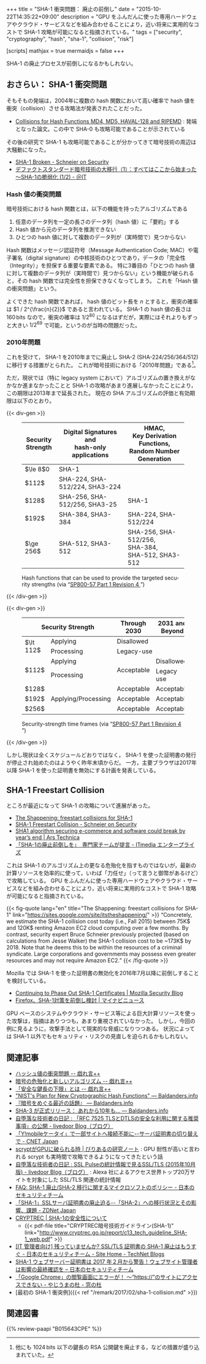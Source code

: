 +++
title = "SHA-1 衝突問題： 廃止の前倒し"
date = "2015-10-22T14:35:22+09:00"
description = "GPU をふんだんに使った専用ハードウェアやクラウド・サービスなどを組み合わせることにより，近い将来に実用的なコストで SHA-1 攻略が可能になると指摘されている。"
tags = ["security", "cryptography", "hash", "sha-1", "collision", "risk"]

[scripts]
  mathjax = true
  mermaidjs = false
+++

SHA-1 の廃止プロセスが前倒しになるかもしれない。

## おさらい： SHA-1 衝突問題

そもそもの発端は，2004年に複数の hash 関数において高い確率で hash 値を衝突（collision）させる攻略法が発表されたことだった。

- [Collisions for Hash Functions MD4, MD5, HAVAL-128 and RIPEMD](http://eprint.iacr.org/2004/199) : 発端となった論文。この中で SHA-0 も攻略可能であることが示されている

その後の研究で SHA-1 も攻略可能であることが分かってきて暗号技術の周辺は大騒動になった。

- [SHA-1 Broken - Schneier on Security](https://www.schneier.com/blog/archives/2005/02/sha1_broken.html)
- [デファクトスタンダード暗号技術の大移行（1）：すべてはここから始まった～SHA-1の脆弱化 (1/2) - ＠IT](http://www.atmarkit.co.jp/ait/articles/0603/09/news117.html)

### Hash 値の衝突問題

暗号技術における hash 関数とは，以下の機能を持ったアルゴリズムである

1. 任意のデータ列を一定の長さのデータ列（hash 値）に「要約」する
1. Hash 値から元のデータ列を推測できない
1. ひとつの hash 値に対して複数のデータ列が（実時間で）見つからない

Hash 関数はメッセージ認証符号（Message Authentication Code; MAC）や電子署名（digital signature）の中核技術のひとつであり，データの「完全性（Integrity）」を担保する重要な要素である。
特に3番目の「ひとつの hash 値に対して複数のデータ列が（実時間で）見つからない」という機能が破られると，その hash 関数では完全性を担保できなくなってしまう。
これを「Hash 値の衝突問題」という。

よくできた hash 関数であれば， hash 値のビット長を $n$ とすると，衝突の確率は $1 / 2^{\frac{n}{2}}$ であると言われている。
SHA-1 の hash 値の長さは $160\,\mathrm{bits}$ なので，衝突の確率は $1 / 2^{80}$ になるはずだが，実際にはそれよりもずっと大きい $1 / 2^{69}$ で可能，というのが当時の問題だった。

### 2010年問題

これを受けて， SHA-1 を2010年までに廃止し SHA-2 (SHA-224/256/364/512) に移行する措置がとられた。
これが暗号技術における「2010年問題」である[^a]。

[^a]: 他にも $1024\,\mathrm{bits}$ 以下の鍵長の RSA 公開鍵を廃止する，などの措置が盛り込まれていた。

ただ，現状では（特に legacy system において）アルゴリズムの置き換えがなかなか進まなかったことと SHA-1 の攻略があまり進展しなかったことにより，この期限は2013年まで延長された。
現在の SHA アルゴリズムの評価と有効期限は以下のとおり。

{{< div-gen >}}
<figure lang='en'>
<style>
main table.nist3 th  {
  vertical-align:middle;
  text-align: center;
}
main table.nist3 td  {
  //vertical-align:middle;
  text-align: center;
}
</style>
<table class="nist3">
<thead>
<tr>
<th>Security <br>Strength</th>
<th>Digital Signatures and <br>hash-only applications</th>
<th>HMAC,<br>Key Derivation Functions,<br>Random Number Generation</th>
</tr>
</thead>
<tbody>
<tr>
<td> $\le 8$0</td>
<td>SHA-1</td>
<td>&nbsp;</td>
</tr><tr>
<td>$112$</td>
<td>SHA-224, SHA-512/224, SHA3-224</td>
<td>&nbsp;</td>
</tr><tr>
<td>$128$</td>
<td>SHA-256, SHA-512/256, SHA3-25</td>
<td>SHA-1</td>
</tr><tr>
<td>$192$</td>
<td>SHA-384, SHA3-384</td>
<td>SHA-224, SHA-512/224</td>
</tr><tr>
<td>$\ge 256$</td>
<td>SHA-512, SHA3-512</td>
<td>SHA-256, SHA-512/256,<br> SHA-384,<br> SHA-512, SHA3-512</td>
</tr>
</tbody>
</table>
<figcaption>Hash functions that can be used to provide the targeted security strengths (via <q><a href='https://doi.org/10.6028/NIST.SP.800-57pt1r4'>SP800-57 Part 1 Revision 4 <sup><i class='far fa-file-pdf'></i></sup></a></q>)</figcaption>
</figure>
{{< /div-gen >}}

{{< div-gen >}}
<figure lang='en'>
<style>
main table.nist4 th  {
  vertical-align:middle;
  text-align: center;
}
main table.nist4 td  {
  vertical-align:middle;
  text-align: center;
}
</style>
<table class="nist4">
<thead>
<tr>
<th colspan='2'>Security Strength</th>
<th>Through<br> 2030</th>
<th>2031 and<br> Beyond</th>
</tr>
</thead>
<tbody>
<tr><td rowspan='2'>$\lt 112$</td><td>Applying</td>  <td colspan='2'>Disallowed</td></tr>
<tr>                              <td>Processing</td><td colspan='2'>Legacy-use</td></tr>
<tr><td rowspan='2'>$112$</td>    <td>Applying</td>  <td rowspan='2'>Acceptable</td><td>Disallowed</td></tr>
<tr>                              <td>Processing</td>                               <td>Legacy use</td></tr>

<tr><td>$128$</td>                <td rowspan='3'>Applying/Processing</td><td>Acceptable</td><td>Acceptable</td></tr>
<tr><td>$192$</td>                                   <td>Acceptable</td><td>Acceptable</td></tr>
<tr><td>$256$</td>                                   <td>Acceptable</td><td>Acceptable</td></tr>
</tbody>
</table>
<figcaption>Security-strength time frames (via <q><a href='https://doi.org/10.6028/NIST.SP.800-57pt1r4'>SP800-57 Part 1 Revision 4 <sup><i class='far fa-file-pdf'></i></sup></a></q>)</figcaption>
</figure>
{{< /div-gen >}}

しかし現状は全くスケジュールどおりではなく， SHA-1 を使った証明書の発行が停止され始めたのはようやく昨年末頃からだ。
一方，主要ブラウザは2017年以降 SHA-1 を使った証明書を無効にする計画を発表している。

## SHA-1 Freestart Collision

ところが最近になって SHA-1 の攻略について進展があった。

- [The Shappening: freestart collisions for SHA-1](https://sites.google.com/site/itstheshappening/)
- [SHA-1 Freestart Collision - Schneier on Security](https://www.schneier.com/blog/archives/2015/10/sha-1_freestart.html)
- [SHA1 algorithm securing e-commerce and software could break by year’s end | Ars Technica](http://arstechnica.com/security/2015/10/sha1-crypto-algorithm-securing-internet-could-break-by-years-end/)
- [「SHA-1の廃止前倒しを」　専門家チームが提言 - ITmedia エンタープライズ](http://www.itmedia.co.jp/enterprise/articles/1510/09/news054.html)

これは SHA-1 のアルゴリズム上の更なる危殆化を指すものではないが，最新の計算リソースを効率的に使って，いわば「力任せ」（って言うと御幣があるけど）で攻略している。
GPU をふんだんに使った専用ハードウェアやクラウド・サービスなどを組み合わせることにより，近い将来に実用的なコストで SHA-1 攻略が可能になると指摘されている。

{{< fig-quote lang="en" title="The Shappening: freestart collisions for SHA-1" link="https://sites.google.com/site/itstheshappening/" >}}
<q>Concretely, we estimate the SHA-1 collision cost today (i.e., Fall 2015) between 75K\$ and 120K\$ renting Amazon EC2 cloud computing over a few months. By contrast, security expert Bruce Schneier previously projected (based on calculations from Jesse Walker) the SHA-1 collision cost to be ~173K\$ by 2018. Note that he deems this to be within the resources of a criminal syndicate. Large corporations and governments may possess even greater resources and may not require Amazon EC2.</q>
{{< /fig-quote >}}

Mozilla では SHA-1 を使った証明書の無効化を2016年7月以降に前倒しすることを検討している。

- [Continuing to Phase Out SHA-1 Certificates | Mozilla Security Blog](https://blog.mozilla.org/security/2015/10/20/continuing-to-phase-out-sha-1-certificates/)
- [Firefox、SHA-1対策を前倒し検討 | マイナビニュース](http://news.mynavi.jp/news/2015/10/22/093/)

GPU ベースのシステムやクラウド・サービス等による巨大計算リソースを使った攻撃は，指摘はありつつも，あまり重視されていなかった。
しかし，今回の例に見るように，攻撃手法として現実的な脅威になりつつある。
状況によっては SHA-1 以外でもセキュリティ・リスクの見直しを迫られるかもしれない。

## 関連記事

- [ハッシュ値の衝突問題 -- 戯れ言++](https://baldanders.info/blog/000048/)
- [暗号の危殆化と新しいアルゴリズム -- 戯れ言++](https://baldanders.info/blog/000204/)
- [「安全な鍵長の下限」とは -- 戯れ言++](https://baldanders.info/blog/000210/)
- ["NIST's Plan for New Cryptographic Hash Functions" — Baldanders.info](https://baldanders.info/blog/000267/)
- [『暗号をめぐる最近の話題』 — Baldanders.info](https://baldanders.info/blog/000586/)
- [SHA-3 が正式リリース： あれから10年も... — Baldanders.info](https://baldanders.info/blog/000865/)
- [自堕落な技術者の日記 : 「RFC 7525 TLSとDTLSの安全な利用に関する推奨事項」の公開 - livedoor Blog（ブログ）](http://blog.livedoor.jp/k_urushima/archives/1768181.html)
- [「Y!mobileケータイ」で一部サイトへ接続不能に--サーバ証明書の切り替えで - CNET Japan](http://japan.cnet.com/news/service/35067422/)
- [scryptがGPUに破られる時 | びりあるの研究ノート](https://blog.visvirial.com/articles/519) : GPU 耐性が高いと言われる scrypt も実時間で攻略できるようになってきたという話
- [自堕落な技術者の日記 : SSL Pulseの統計情報で見るSSL/TLS (2015年10月版) - livedoor Blog（ブログ）](http://blog.livedoor.jp/k_urushima/archives/1782546.html) : Alexa 社によるアクセス世界トップ20万サイトを対象にした SSL/TLS 関連の統計情報
- [FAQ: SHA-1 廃止/SHA-2 移行に関するマイクロソフトのポリシー - 日本のセキュリティチーム](http://blogs.technet.com/b/jpsecurity/archive/2015/11/02/faq-microsoft-policy-on-sha1-deprecation.aspx)
- [「SHA-1」SSLサーバ証明書の廃止迫る--「SHA-2」への移行状況とその影響、課題 - ZDNet Japan](http://japan.zdnet.com/article/35072827/)
- [CRYPTREC | SHA-1の安全性について](http://www.cryptrec.go.jp/topics/cryptrec_20151218_sha1_cryptanalysis.html)
    - {{< pdf-file title="CRYPTREC暗号技術ガイドライン(SHA-1)" link="http://www.cryptrec.go.jp/report/c13_tech_guideline_SHA-1_web.pdf" >}}
- [[IT 管理者向け] 残っていませんか? SSL/TLS 証明書の SHA-1 廃止はもうすぐ - 日本のセキュリティチーム - Site Home - TechNet Blogs](http://blogs.technet.com/b/jpsecurity/archive/2016/02/08/sha1-deprecation-tls.aspx)
- [SHA-1 ウェブサーバー証明書は 2017 年２月から警告！ウェブサイト管理者は影響の最終確認を – 日本のセキュリティチーム](https://blogs.technet.microsoft.com/jpsecurity/2016/11/25/sha1countdown/)
- [「Google Chrome」の閲覧画面にエラーが！ ～“https://”のサイトにアクセスできない - やじうまの杜 - 窓の杜](http://forest.watch.impress.co.jp/docs/serial/yajiuma/1041798.html)
- [最初の SHA-1 衝突例]({{< ref "/remark/2017/02/sha-1-collision.md" >}})

## 関連図書

{{% review-paapi "B015643CPE" %}} <!-- 暗号技術入門 第3版 -->
